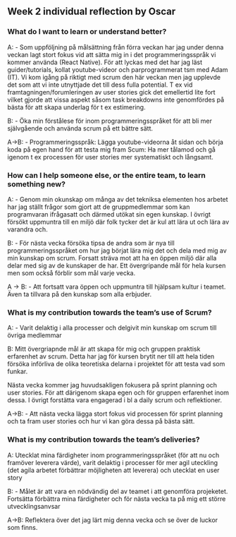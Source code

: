 ## Week 2 individual reflection by Oscar
### What do I want to learn or understand better?
A: - Som uppföljning på målsättning från förra veckan har jag under denna veckan lagt stort fokus vid att sätta mig in i det programmeringsspråk vi kommer använda (React Native). För att lyckas med det har jag läst guider/tutorials, kollat youtube-videor och parprogrammerat tsm med Adam (IT).
Vi kom igång på riktigt med scrum den här veckan men jag upplevde det som att vi inte utnyttjade det till dess fulla potential. T ex vid framtagningen/forumleringen av user stories gick det emellertid lite fort vilket gjorde att vissa aspekt såsom task breakdowns inte genomfördes på bästa för att skapa underlag för t ex estimering.  

B: - Öka min förstålese för inom programmeringsspråket för att bli mer självgående och använda scrum på ett bättre sätt. 

A->B: - Programmeringsspråk: Lägga youtube-videorna åt sidan och börja koda på egen hand för att testa mig fram 
Scum: Ha mer tålamod och gå igenom t ex processen för user stories mer systematiskt och långsamt. 

### How can I help someone else, or the entire team, to learn something new?
A: - Genom min okunskap om många av det tekniksa elementen hos arbetet har jag ställt frågor som gjort att de gruppmedlemmar som kan programvaran ifrågasatt och därmed utökat sin egen kunskap. I övrigt försökt uppmuntra till en miljö där folk tycker det är kul att lära ut och lära av varandra och.

B: - För nästa vecka försöka tipsa de andra som är nya till programmeringsspråket om hur jag börjat lära mig det och dela med mig av min kunskap om scrum. Forsatt sträva mot att ha en öppen miljö där alla delar med sig av de kunskaper de har. Ett övergripande mål för hela kursen men som också förblir som mål varje vecka. 

A -> B: - Att fortsatt vara öppen och uppmuntra till hjälpsam kultur i teamet. Även ta tillvara på den kunskap som alla erbjuder.

### What is my contribution towards the team’s use of Scrum?
A: - Varit delaktig i alla processer och delgivit min kunskap om scrum till övriga medlemmar

B: Mitt övergriapnde mål är att skapa för mig och gruppen praktisk erfarenhet av scrum. Detta har jag för kursen brytit ner till att hela tiden försöka införliva de olika teoretiska delarna i projektet för att testa vad som funkar. 

Nästa vecka kommer jag huvudsakligen fokusera på sprint planning och user stories. För att därigenom skapa egen och för gruppen erfarenhet inom dessa. I övrigt forstätta vara engagerad i bl a daily scrum och reflektioner.

A->B: - Att nästa vecka lägga stort fokus vid  processen för sprint planning och ta fram user stories och hur vi kan göra dessa på bästa sätt.

### What is my contribution towards the team’s deliveries?
A: Utecklat mina färdigheter inom programmeringsspråket (för att nu och framöver leverera värde), varit delaktig i processer för mer agil uteckling (det agila arbetet förbättrar möjligheten att leverera) och utecklat en user story

B: - Målet är att vara en nödvändig del av teamet i att genomföra projeketet. Fortsätta förbättra mina färdigheter och för nästa vecka ta på mig ett större utvecklingsanvsar

A->B: Reflektera över det jag lärt mig denna vecka och se över de luckor som finns.
